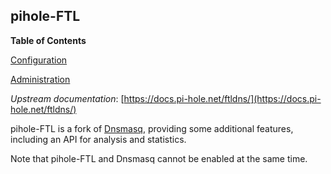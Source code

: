 ## pihole-FTL

**Table of Contents**

[Configuration](#module-services-networking-pihole-ftl-configuration)

[Administration](#module-services-networking-pihole-ftl-administration)

_Upstream documentation_: [https://docs.pi-hole.net/ftldns/](https://docs.pi-hole.net/ftldns/)

pihole-FTL is a fork of [Dnsmasq](#module-services-networking-dnsmasq), providing some additional features, including an API for analysis and statistics.

Note that pihole-FTL and Dnsmasq cannot be enabled at the same time.
